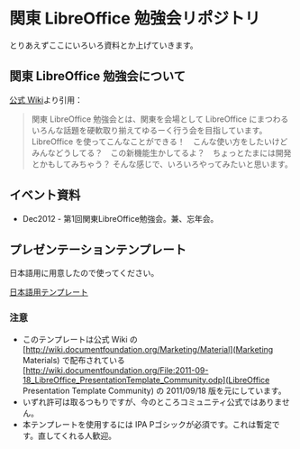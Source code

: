 関東 LibreOffice 勉強会リポジトリ
==========
とりあえずここにいろいろ資料とか上げていきます。


関東 LibreOffice 勉強会について
----------
[公式 Wiki](http://wiki.documentfoundation.org/JA/Events/Kanto-benkyokai)より引用：

> 関東 LibreOffice 勉強会とは、関東を会場として LibreOffice にまつわるいろんな話題を硬軟取り揃えてゆるーく行う会を目指しています。
> LibreOffice を使ってこんなことができる！　こんな使い方をしたいけどみんなどうしてる？　この新機能生かしてるよ？　ちょっとたまには開発とかもしてみちゃう？ そんな感じで、いろいろやってみたいと思います。

イベント資料
----------
* Dec2012 - 第1回関東LibreOffice勉強会。兼、忘年会。


プレゼンテーションテンプレート
----------
日本語用に用意したので使ってください。

[日本語用テンプレート](https://github.com/naruoga/KantoLibreOffice/raw/master/LibreOffice_PresentationTemplate_ja.odp)

### 注意 ###

* このテンプレートは公式 Wiki の [http://wiki.documentfoundation.org/Marketing/Material](Marketing Materials) で配布されている [http://wiki.documentfoundation.org/File:2011-09-18_LibreOffice_PresentationTemplate_Community.odp](LibreOffice Presentation Template Community) の 2011/09/18 版を元にしています。
* いずれ許可は取るつもりですが、今のところコミュニティ公式ではありません。
* 本テンプレートを使用するには IPA Pゴシックが必須です。これは暫定です。直してくれる人歓迎。
